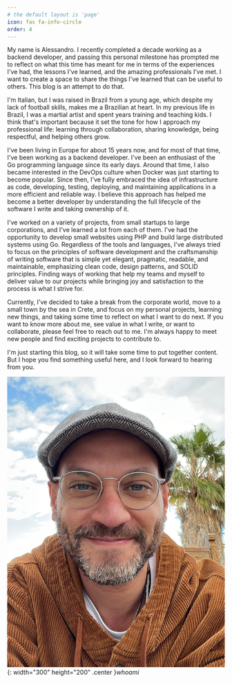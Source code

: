 ```yaml
---
# the default layout is 'page'
icon: fas fa-info-circle
order: 4
---
```


My name is Alessandro. I recently completed a decade working as a backend developer, and passing this personal milestone has prompted me to reflect on what this time has meant for me in terms of the experiences I've had, the lessons I've learned, and the amazing professionals I've met. I want to create a space to share the things I've learned that can be useful to others. This blog is an attempt to do that.

I'm Italian, but I was raised in Brazil from a young age, which despite my lack of football skills, makes me a Brazilian at heart. In my previous life in Brazil, I was a martial artist and spent years training and teaching kids. I think that's important because it set the tone for how I approach my professional life: learning through collaboration, sharing knowledge, being respectful, and helping others grow.

I've been living in Europe for about 15 years now, and for most of that time, I've been working as a backend developer. I've been an enthusiast of the Go programming language since its early days. Around that time, I also became interested in the DevOps culture when Docker was just starting to become popular. Since then, I've fully embraced the idea of infrastructure as code, developing, testing, deploying, and maintaining applications in a more efficient and reliable way. I believe this approach has helped me become a better developer by understanding the full lifecycle of the software I write and taking ownership of it.

I've worked on a variety of projects, from small startups to large corporations, and I've learned a lot from each of them. I've had the opportunity to develop small websites using PHP and build large distributed systems using Go. Regardless of the tools and languages, 
I've always tried to focus on the principles of software development and the craftsmanship of writing software that is simple yet elegant, pragmatic, readable, and maintainable, emphasizing clean code, design patterns, and SOLID principles. Finding ways of working that help my teams and myself to deliver value to our projects while bringing joy and satisfaction to the process is what I strive for.

Currently, I've decided to take a break from the corporate world, move to a small town by the sea in Crete, and focus on my personal projects, learning new things, and taking some time to reflect on what I want to do next. If you want to know more about me, see value in what I write, or want to collaborate, please feel free to reach out to me. I'm always happy to meet new people and find exciting projects to contribute to.

I'm just starting this blog, so it will take some time to put together content. But I hope you find something useful here, and I look forward to hearing from you.

![Alessandro](/assets/img/ales1.jpeg){: width="300" height="200" .center }_whoami_
